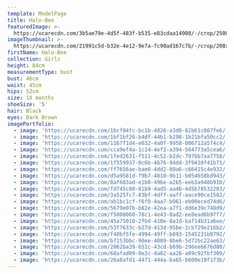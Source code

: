 ```yaml
---
template: ModelPage
title: Halo-Bee
featuredImage: >-
  https://ucarecdn.com/3b5ae79e-4d5f-483f-b535-e83cdaa14908/-/crop/2508x1339/0,0/-/preview/
imageThumbnail: >-
  https://ucarecdn.com/21991c5d-b32e-4e12-9e7a-fc90ad167c7b/-/crop/208x245/47,0/-/preview/
firstName: Halo-Bee
collection: Girls
height: 84cm
measurementType: bust
bust: 46cm
waist: 45cm
hips: 52cm
size: 18 months
shoeSize: '5'
hair: Black
eyes: Dark Brown
imagePortfolio:
  - image: 'https://ucarecdn.com/1bcf04fc-bc1b-4826-a3d0-82b61c007fe6/'
  - image: 'https://ucarecdn.com/1bf1bf26-b4df-44b1-b298-1b21bfa50cc2/'
  - image: 'https://ucarecdn.com/1167f1d4-e032-4a0f-9958-006712a5f4c4/'
  - image: 'https://ucarecdn.com/cca9ef4a-1c14-4ef2-a394-564773a5cea6/'
  - image: 'https://ucarecdn.com/1fed2631-f511-4c52-b2dc-7976b7aa7758/'
  - image: 'https://ucarecdn.com/1f559937-0c6b-4676-94dd-3f9410f41b71/'
  - image: 'https://ucarecdn.com/ff7656ae-bae6-4dd2-89a6-c66415c4e932/'
  - image: 'https://ucarecdn.com/d5a9581d-f9b7-4010-9b11-b054658bd943/'
  - image: 'https://ucarecdn.com/8af603ad-e1b0-496e-a2b5-eeb3a948b910/'
  - image: 'https://ucarecdn.com/fd745c80-81b9-4ad5-aa46-4d5b78532203/'
  - image: 'https://ucarecdn.com/3a525fc7-83bf-4dff-aaff-aace90ce1582/'
  - image: 'https://ucarecdn.com/ab1bc1cf-f6f0-4aa7-b961-eb00eced74d6/'
  - image: 'https://ucarecdn.com/5679e07b-b82e-42ea-a7f1-dd6e39c748d9/'
  - image: 'https://ucarecdn.com/f5808060-78c1-4e43-8ad2-ee8ead6b97f7/'
  - image: 'https://ucarecdn.com/45a75018-2fbd-410e-8a1d-baf14b31a6ee/'
  - image: 'https://ucarecdn.com/53f7633c-b27d-413d-95be-2cb729e216b2/'
  - image: 'https://ucarecdn.com/f48bf5fe-4994-49ff-b893-1545231b8792/'
  - image: 'https://ucarecdn.com/b7153bbc-90ee-4089-8be6-5d72bc22ae63/'
  - image: 'https://ucarecdn.com/2862ba39-651c-43cd-b69b-296ee6676d80/'
  - image: 'https://ucarecdn.com/68afad09-0e2c-4a82-aa28-a09c92fbf309/'
  - image: 'https://ucarecdn.com/26a8afd1-4471-444a-ba65-b609e19f1f3b/'
---
```


